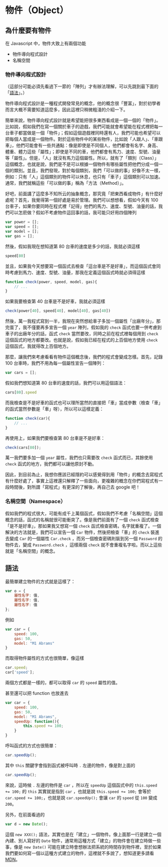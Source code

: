 # 物件（Object）

## 為什麼要有物件

在 Javascript 中，物件大致上有兩個功能

* 物件導向程式設計
* 名稱空間

### 物件導向程式設計

（這部分可能必須先看過下一節的「陣列」才有辦法理解，可以先跳到最下面的「[語法](#語法)」。）

物件導向程式設計是一種程式開發常見的概念，他的概念很「豐富」，對於初學者而言大概不需要知道這麼多，因此這裡只稍微粗淺的介紹一下。

簡單來說，物件導向程式設計就是希望能把很多東西看成是一個一個的「物件」。比如說，假如我們在寫一個關於車子的遊戲，我們可能就會希望能在程式裡把每一台車子都當做是一個「物件」；假如這個遊戲裡同時還有人，我們可能也希望可以把每個人當成是一個物件。對於這些物件中的某些物件，比如說「人跟人」、「車跟車」，他們可能會有一些共通點：像是即使是不同個人，他們都會有名字、身高、體重、體力這些「屬性」；即使是不同的車，他們都會有馬力、速度、型號、油量等「屬性」。但是，「人」就沒有馬力這個屬性。所以，就有了「類別（Class）」這個概念，也就是說，我們是不是可以根據一個物件有哪些屬性把他們分成一個一個的類別。並且，我們發現，對於每個類別，我們「可以做的事」好像不太一樣，例如：只有「人」這個類別的物件可以休息，也只有「車子」這個類別可以加速。通常，我們就稱這些「可以做的事」稱為「方法（Method）」。

好吧，前面講了這麼多不知所云的抽象概念，那究竟「把東西看成物件」有什麼好處呢？首先，我覺得第一個好處是易於管理。我們可以想想看，假如今天有 100 台車子，如果你要同時在程式裡「記得」他們的馬力、速度、型號、油量的話，我們可以怎麽做？假如不考慮物件這回事的話，我可能只好用四個陣列

```js
var power = [];
var speed = [];
var model = [];
var gas = [];
```

然後，假如我現在想知道第 80 台車的速度是多少的話，我就必須這樣

```js
speed[80]
```

並且，如果我今天想要寫一個函式去檢查「這台車是不是好車」，而這個函式會同時考慮到馬力、速度、型號、油量，那我在定義這個函式時就必須得這樣

```js
function check(power, speed, model, gas){
    // ...
}
```

如果我要檢查第 40 台車是不是好車，我就必須這樣

```js
check(power[40], speed[40], model[40], gas[40])
```

然後，萬一我程式寫到一半，我現在突然想給車子多加一個屬性「出廠年分」，那完蛋了，我不僅要再多宣告一個 `year` 陣列，假如我的 `check` 函式也要一併考慮到車子的出廠年分的話，函式 `check` 當然要改，同時之前在程式裡每個用到 `check` 這個函式的地方都要改。也就是說，假如我已經在程式的上百個地方使用 `check` 這個函式，我就得改上百個地方。

那麼，讓我們來考慮看看有物件這個概念後，我們的程式會變成怎樣。首先，記錄 100 台車時，我們不用為每一個屬性宣告一個陣列：

```js
var cars = [];
```

假如我們想知道第 80 台車的速度的話，我們可以用這個語法：

```js
cars[80].speed
```

而我檢查是不是好車的函式也可以理所當然的直接把「車」當成參數（檢查「車」的函式當然參數是「車」呀），所以可以這樣定義：

```js
function check(car){
    // ...
}
```

再使用上，如果我們要檢查第 80 台車是不是好車：

```js
check(cars[80]);
```

萬一我們要多加一個 `year` 屬性，我們也只需要改 `check` 函式而已，其餘使用 `check` 函式的地方，我們都可以讓他原封不動。

因此，到目前為止，我想你應該已經隱約可以感覺得到用「物件」的概念去寫程式有什麼好處了，事實上這裡還只解釋了一些面向，更複雜的概念在你們寫程式有一段時間後，對所謂「寫程式」有更深的了解後，再自己去 google 吧！


### 名稱空間（Namespace）

假如我們的程式很大，可能有成千上萬個函式，假如我們不考慮「名稱空間」這個概念的話，函式的名稱就很可能衝突了。像是我們前面有了一個 `check` 函式檢查「是不是好車」，那如果我又想寫一個 `check` 函式檢查密碼，名字就重複了。一個解決的方法就是，我們可以宣告一個 `Car` 物件，然後把檢查「車」的 `check` 裝進去變成 `Car` 的一個屬性 `Car.check` ，而另一個檢查密碼則裝到另一個 `Password` 的物件去，變成 `Password.check` ，這樣兩個 `check` 就不會重複名字啦。而以上這些就是「名稱空間」的概念。

## 語法

最簡單建立物件的方式就是這樣了：

```js
var o = {
    屬性名字: 值,
    屬性名字: 值,
    屬性名字: 值
};
```

例如

```js
var car = {
    speed: 100,
    gas: 50,
    model: "M1 Abrams"
}
```

而取得物件屬性的方式也很簡單，像這樣

```js
car.speed;
car['speed'];
```

兩個方式都是一樣的，都可以取得 `car` 的 `speed` 屬性的值。

甚至還可以把 function 也放進去

```js
var car = {
    speed: 100,
    gas: 50,
    model: "M1 Abrams",
    speedUp: function(){ 
        this.speed += 100;
    }
}
```

呼叫函式的方式也很簡單：

```js
car.speedUp();
```

其中 `this` 關鍵字會指到函式被呼叫時 `.` 左邊的物件，像是對上面的 

```js
car.speedUp();
```

來說，這時候 `.` 左邊的物件是 `car` ，所以在 `speedUp` 這個函式中的 `this.speed += 100;` 的 `this` 其實就是指到 `car` ，也就是說 `this.speed += 100;` 會等於 `car.speed += 100;`，也就是說 `car.speedUp();` 會讓 `car` 的 `speed` 從 `100` 變成 `200`。

另外，在前面看過的

```js
var d = new Date();
```

這個 `new XXX();` 語法，其實也是在「建立」一個物件。像上面那一行是建立一個內建、別人寫好的 `Date` 物件，通常用這種方式「建立」的物件會在建立時做一些事，像是 `new Date()` 可能在建立時會想辦法把系統的時間存到物件裡，至於如果我們要如何寫一個以這種方式建立的物件，這裡就不多說了，想知道更多請看[MDN](https://developer.mozilla.org/zh-TW/docs/Web/JavaScript/Guide/Working_with_Objects)。
